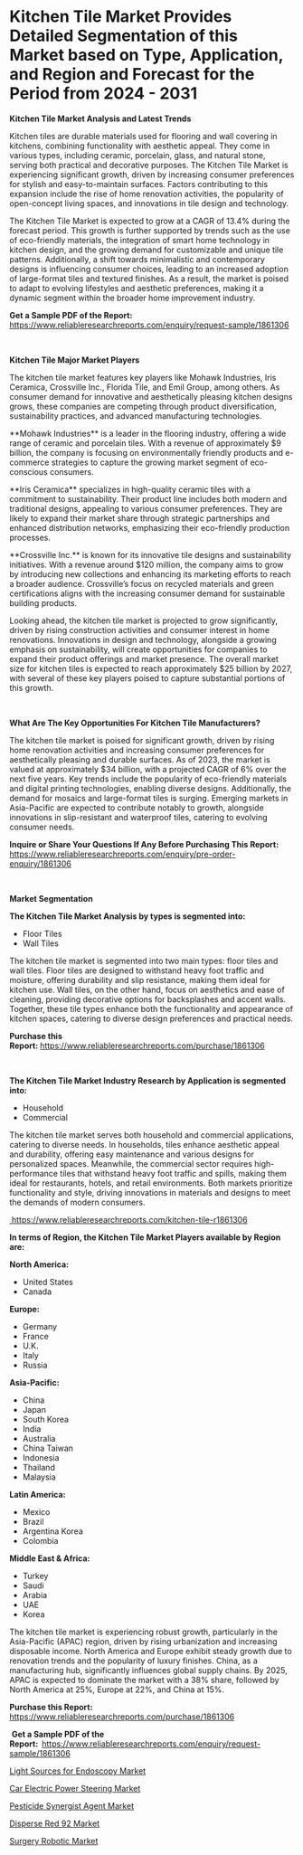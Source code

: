 <p><h1>Kitchen Tile Market Provides Detailed Segmentation of this Market based on Type, Application, and Region and Forecast for the Period from 2024 - 2031</h1></p><p><strong>Kitchen Tile Market Analysis and Latest Trends</strong></p>
<p><p>Kitchen tiles are durable materials used for flooring and wall covering in kitchens, combining functionality with aesthetic appeal. They come in various types, including ceramic, porcelain, glass, and natural stone, serving both practical and decorative purposes. The Kitchen Tile Market is experiencing significant growth, driven by increasing consumer preferences for stylish and easy-to-maintain surfaces. Factors contributing to this expansion include the rise of home renovation activities, the popularity of open-concept living spaces, and innovations in tile design and technology.</p><p>The Kitchen Tile Market is expected to grow at a CAGR of 13.4% during the forecast period. This growth is further supported by trends such as the use of eco-friendly materials, the integration of smart home technology in kitchen design, and the growing demand for customizable and unique tile patterns. Additionally, a shift towards minimalistic and contemporary designs is influencing consumer choices, leading to an increased adoption of large-format tiles and textured finishes. As a result, the market is poised to adapt to evolving lifestyles and aesthetic preferences, making it a dynamic segment within the broader home improvement industry.</p></p>
<p><strong>Get a Sample PDF of the Report:&nbsp;</strong> <a href="https://www.reliableresearchreports.com/enquiry/request-sample/1861306?utm_campaign=11&utm_medium=2&utm_source=Github&utm_content=ia&utm_term=11112024&utm_id=kitchen-tile">https://www.reliableresearchreports.com/enquiry/request-sample/1861306</a></p>
<p>&nbsp;</p>
<p><strong>Kitchen Tile Major Market Players</strong></p>
<p><p>The kitchen tile market features key players like Mohawk Industries, Iris Ceramica, Crossville Inc., Florida Tile, and Emil Group, among others. As consumer demand for innovative and aesthetically pleasing kitchen designs grows, these companies are competing through product diversification, sustainability practices, and advanced manufacturing technologies.</p><p>**Mohawk Industries** is a leader in the flooring industry, offering a wide range of ceramic and porcelain tiles. With a revenue of approximately $9 billion, the company is focusing on environmentally friendly products and e-commerce strategies to capture the growing market segment of eco-conscious consumers.</p><p>**Iris Ceramica** specializes in high-quality ceramic tiles with a commitment to sustainability. Their product line includes both modern and traditional designs, appealing to various consumer preferences. They are likely to expand their market share through strategic partnerships and enhanced distribution networks, emphasizing their eco-friendly production processes.</p><p>**Crossville Inc.** is known for its innovative tile designs and sustainability initiatives. With a revenue around $120 million, the company aims to grow by introducing new collections and enhancing its marketing efforts to reach a broader audience. Crossville’s focus on recycled materials and green certifications aligns with the increasing consumer demand for sustainable building products.</p><p>Looking ahead, the kitchen tile market is projected to grow significantly, driven by rising construction activities and consumer interest in home renovations. Innovations in design and technology, alongside a growing emphasis on sustainability, will create opportunities for companies to expand their product offerings and market presence. The overall market size for kitchen tiles is expected to reach approximately $25 billion by 2027, with several of these key players poised to capture substantial portions of this growth.</p></p>
<p>&nbsp;</p>
<p><strong>What Are The Key Opportunities For Kitchen Tile Manufacturers?</strong></p>
<p><p>The kitchen tile market is poised for significant growth, driven by rising home renovation activities and increasing consumer preferences for aesthetically pleasing and durable surfaces. As of 2023, the market is valued at approximately $34 billion, with a projected CAGR of 6% over the next five years. Key trends include the popularity of eco-friendly materials and digital printing technologies, enabling diverse designs. Additionally, the demand for mosaics and large-format tiles is surging. Emerging markets in Asia-Pacific are expected to contribute notably to growth, alongside innovations in slip-resistant and waterproof tiles, catering to evolving consumer needs.</p></p>
<p><strong>Inquire or Share Your Questions If Any Before Purchasing This Report:</strong> <a href="https://www.reliableresearchreports.com/enquiry/pre-order-enquiry/1861306?utm_campaign=11&utm_medium=2&utm_source=Github&utm_content=ia&utm_term=11112024&utm_id=kitchen-tile">https://www.reliableresearchreports.com/enquiry/pre-order-enquiry/1861306</a></p>
<p>&nbsp;</p>
<p><strong>Market Segmentation</strong></p>
<p><strong>The Kitchen Tile Market Analysis by types is segmented into:</strong></p>
<p><ul><li>Floor Tiles</li><li>Wall Tiles</li></ul></p>
<p><p>The kitchen tile market is segmented into two main types: floor tiles and wall tiles. Floor tiles are designed to withstand heavy foot traffic and moisture, offering durability and slip resistance, making them ideal for kitchen use. Wall tiles, on the other hand, focus on aesthetics and ease of cleaning, providing decorative options for backsplashes and accent walls. Together, these tile types enhance both the functionality and appearance of kitchen spaces, catering to diverse design preferences and practical needs.</p></p>
<p><strong>Purchase this Report:&nbsp;</strong><a href="https://www.reliableresearchreports.com/purchase/1861306?utm_campaign=11&utm_medium=2&utm_source=Github&utm_content=ia&utm_term=11112024&utm_id=kitchen-tile">https://www.reliableresearchreports.com/purchase/1861306</a></p>
<p>&nbsp;</p>
<p><strong>The Kitchen Tile Market Industry Research by Application is segmented into:</strong></p>
<p><ul><li>Household</li><li>Commercial</li></ul></p>
<p><p>The kitchen tile market serves both household and commercial applications, catering to diverse needs. In households, tiles enhance aesthetic appeal and durability, offering easy maintenance and various designs for personalized spaces. Meanwhile, the commercial sector requires high-performance tiles that withstand heavy foot traffic and spills, making them ideal for restaurants, hotels, and retail environments. Both markets prioritize functionality and style, driving innovations in materials and designs to meet the demands of modern consumers.</p></p>
<p><a href="https://www.reliableresearchreports.com/kitchen-tile-r1861306?utm_campaign=11&utm_medium=2&utm_source=Github&utm_content=ia&utm_term=11112024&utm_id=kitchen-tile">&nbsp;https://www.reliableresearchreports.com/kitchen-tile-r1861306</a></p>
<p><strong>In terms of Region, the Kitchen Tile Market Players available by Region are:</strong></p>
<p>
    <p> <strong> North America: </strong>
        <ul>
            <li>United States</li>
            <li>Canada</li>
        </ul>
        </p> 
    <p> <strong> Europe: </strong>
        <ul>
            <li>Germany</li>
            <li>France</li>
            <li>U.K.</li>
            <li>Italy</li>
            <li>Russia</li>
        </ul>
        </p> 
    <p> <strong> Asia-Pacific: </strong>
        <ul>
            <li>China</li>
            <li>Japan</li>
            <li>South Korea</li>
            <li>India</li>
            <li>Australia</li>
            <li>China Taiwan</li>
            <li>Indonesia</li>
            <li>Thailand</li>
            <li>Malaysia</li>
        </ul>
        </p> 
    <p> <strong> Latin America: </strong>
        <ul>
            <li>Mexico</li>
            <li>Brazil</li>
            <li>Argentina Korea</li>
            <li>Colombia</li>
        </ul>
        </p> 
    <p> <strong> Middle East & Africa: </strong>
        <ul>
            <li>Turkey</li>
            <li>Saudi</li>
            <li>Arabia</li>
            <li>UAE</li>
            <li>Korea</li>
        </ul>
    </p>
    </p>
<p><p>The kitchen tile market is experiencing robust growth, particularly in the Asia-Pacific (APAC) region, driven by rising urbanization and increasing disposable income. North America and Europe exhibit steady growth due to renovation trends and the popularity of luxury finishes. China, as a manufacturing hub, significantly influences global supply chains. By 2025, APAC is expected to dominate the market with a 38% share, followed by North America at 25%, Europe at 22%, and China at 15%.</p></p>
<p><strong>Purchase this Report: </strong><a href="https://www.reliableresearchreports.com/purchase/1861306?utm_campaign=11&utm_medium=2&utm_source=Github&utm_content=ia&utm_term=11112024&utm_id=kitchen-tile">https://www.reliableresearchreports.com/purchase/1861306</a></p>
<p>&nbsp;<strong>Get a Sample PDF of the Report:&nbsp;&nbsp;</strong><a href="https://www.reliableresearchreports.com/enquiry/request-sample/1861306?utm_campaign=11&utm_medium=2&utm_source=Github&utm_content=ia&utm_term=11112024&utm_id=kitchen-tile">https://www.reliableresearchreports.com/enquiry/request-sample/1861306</a></p>
<p><strong></strong></p>
<p><p><a href="https://issuu.com/reportprime-2/docs/light-sources-for-endoscopy-market-_1dce40a425ad81?utm_campaign=11&utm_medium=2&utm_source=Github&utm_content=ia&utm_term=11112024&utm_id=kitchen-tile">Light Sources for Endoscopy Market</a></p><p><a href="https://www.linkedin.com/pulse/influencing-factors-car-electric-power-steering-market-insights-xjbze?utm_campaign=11&utm_medium=2&utm_source=Github&utm_content=ia&utm_term=11112024&utm_id=kitchen-tile">Car Electric Power Steering Market</a></p><p><a href="https://github.com/ellinutterosx5/Market-Research-Report-List-1/blob/main/pesticide-synergist-agent-market.md?utm_campaign=11&utm_medium=2&utm_source=Github&utm_content=ia&utm_term=11112024&utm_id=kitchen-tile">Pesticide Synergist Agent Market</a></p><p><a href="https://github.com/ambertqocronceb/Market-Research-Report-List-1/blob/main/disperse-red-92-market.md?utm_campaign=11&utm_medium=2&utm_source=Github&utm_content=ia&utm_term=11112024&utm_id=kitchen-tile">Disperse Red 92 Market</a></p><p><a href="https://issuu.com/reportprime-2/docs/surgery-robotic-market-size-2030.pp_518bb75af4d1bc?utm_campaign=11&utm_medium=2&utm_source=Github&utm_content=ia&utm_term=11112024&utm_id=kitchen-tile">Surgery Robotic Market</a></p></p>